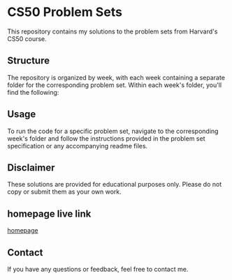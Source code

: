 # CS50 Problem Sets

This repository contains my solutions to the problem sets from Harvard's CS50 course.

## Structure

The repository is organized by week, with each week containing a separate folder for the corresponding problem set. Within each week's folder, you'll find the following:


## Usage

To run the code for a specific problem set, navigate to the corresponding week's folder and follow the instructions provided in the problem set specification or any accompanying readme files.

## Disclaimer

These solutions are provided for educational purposes only. Please do not copy or submit them as your own work.

## homepage live link

[homepage](https://suhaybjirde.netlify.app/)

## Contact

If you have any questions or feedback, feel free to contact me.

